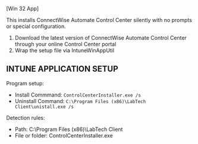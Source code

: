 [Win 32 App]

This installs ConnectWise Automate Control Center silently with no prompts or special configuration.  
1. Download the latest version of ConnectWise Automate Control Center through your online Control Center portal
2. Wrap the setup file via IntuneWinAppUtil

**INTUNE APPLICATION SETUP**
----------------------------
Program setup:
- Install Commmand: ```ControlCenterInstaller.exe /s```
- Uninstall Command: ```C:\Program Files (x86)\LabTech Client\unistall.exe /s```

Detection rules:
- Path: C:\Program Files (x86)\LabTech Client
- File or folder: ControlCenterInstaller.exe